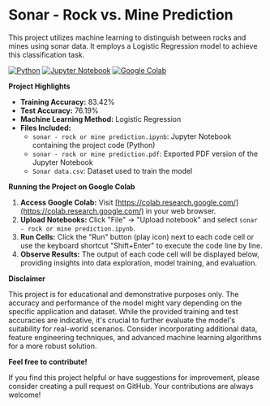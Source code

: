 # Sonar - Rock vs. Mine Prediction

This project utilizes machine learning to distinguish between rocks and mines using sonar data. It employs a Logistic Regression model to achieve this classification task.

[![Python](https://img.shields.io/badge/Python-ffdd00.svg?style=flat-square)](https://www.python.org/) [![Jupyter Notebook](https://img.shields.io/badge/Jupyter_Notebook-rr1205.svg?style=flat-square)](https://jupyter.org/) [![Google Colab](https://img.shields.io/badge/Google_Colab-Compatible-blue.svg?style=flat-square)](https://colab.research.google.com/)


**Project Highlights**

* **Training Accuracy:** 83.42%
* **Test Accuracy:** 76.19%
* **Machine Learning Method:** Logistic Regression
* **Files Included:**
    * `sonar - rock or mine prediction.ipynb`: Jupyter Notebook containing the project code (Python)
    * `sonar - rock or mine prediction.pdf`: Exported PDF version of the Jupyter Notebook
    * `Sonar data.csv`: Dataset used to train the model

**Running the Project on Google Colab**

1. **Access Google Colab:** Visit [https://colab.research.google.com/](https://colab.research.google.com/) in your web browser.
2. **Upload Notebooks:** Click "File" -> "Upload notebook" and select `sonar - rock or mine prediction.ipynb`.
3. **Run Cells:** Click the "Run" button (play icon) next to each code cell or use the keyboard shortcut "Shift+Enter" to execute the code line by line.
4. **Observe Results:** The output of each code cell will be displayed below, providing insights into data exploration, model training, and evaluation.


**Disclaimer**   


This project is for educational and demonstrative purposes only. The accuracy and performance of the model might vary depending on the specific application and dataset. While the provided training and test accuracies are indicative, it's crucial to further evaluate the model's suitability for real-world scenarios. Consider incorporating additional data, feature engineering techniques, and advanced machine learning algorithms for a more robust solution.

**Feel free to contribute!**

If you find this project helpful or have suggestions for improvement, please consider creating a pull request on GitHub. Your contributions are always welcome!